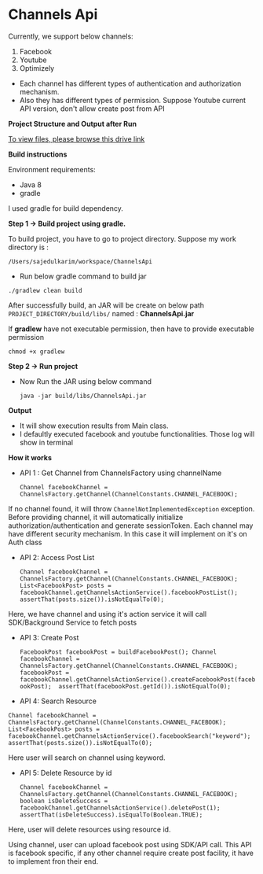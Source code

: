 # Channels Api
Currently, we support below channels:
1. Facebook 
2. Youtube
3. Optimizely

* Each channel has different types of authentication and authorization mechanism.
* Also they has different types of permission. Suppose Youtube current API version, don't allow create post from API

**Project Structure and Output after Run**

[To view files, please browse this drive link](https://drive.google.com/drive/folders/1FBiJr9YiFRMoOpbGdrii5wbFUU6Q-zia?usp=sharing)

**Build instructions**

Environment requirements:
* Java 8
* gradle

I used gradle for build dependency.

**Step 1 ->  Build project using gradle.**

To build project, you have to go to project directory. 
Suppose my work directory is :
```
/Users/sajedulkarim/workspace/ChannelsApi
```
* Run below gradle command to build jar
```
./gradlew clean build
```

After successfully build, an JAR will be create on below path
`PROJECT_DIRECTORY/build/libs/` named : **ChannelsApi.jar**

If **gradlew** have not executable permission, then have to provide executable permission
```
chmod +x gradlew
``` 
**Step 2 -> Run project**

* Now Run the JAR using below command
  ```
  java -jar build/libs/ChannelsApi.jar
  ```
**Output** 
* It will show execution results from Main class.
* I defaultly executed facebook and youtube functionalities. Those log will show in terminal

**How it works**

* API 1 : Get Channel from ChannelsFactory using channelName

  `Channel facebookChannel = ChannelsFactory.getChannel(ChannelConstants.CHANNEL_FACEBOOK);`

If no channel found, it will throw `ChannelNotImplementedException` exception.
Before providing channel, it will automatically initialize authorization/authentication and generate sessionToken.
Each channel may have different security mechanism. In this case it will implement on it's on Auth class
 
* API 2: Access Post List

  `Channel facebookChannel = ChannelsFactory.getChannel(ChannelConstants.CHANNEL_FACEBOOK);
   List<FacebookPost> posts = facebookChannel.getChannelsActionService().facebookPostList();
   assertThat(posts.size()).isNotEqualTo(0);`

Here, we have channel and using it's action service it will call SDK/Background Service to fetch posts


* API 3: Create Post

  `FacebookPost facebookPost = buildFacebookPost();
   Channel facebookChannel = ChannelsFactory.getChannel(ChannelConstants.CHANNEL_FACEBOOK);
   facebookPost = facebookChannel.getChannelsActionService().createFacebookPost(facebookPost); 
   assertThat(facebookPost.getId()).isNotEqualTo(0);
 `


* API 4: Search Resource

`Channel facebookChannel = ChannelsFactory.getChannel(ChannelConstants.CHANNEL_FACEBOOK);
List<FacebookPost> posts = facebookChannel.getChannelsActionService().facebookSearch("keyword");
assertThat(posts.size()).isNotEqualTo(0);`

 Here user will search on channel using keyword.


* API 5: Delete Resource by id

  `Channel facebookChannel = ChannelsFactory.getChannel(ChannelConstants.CHANNEL_FACEBOOK);
  boolean isDeleteSuccess = facebookChannel.getChannelsActionService().deletePost(1);
  assertThat(isDeleteSuccess).isEqualTo(Boolean.TRUE);`

Here, user will delete resources using resource id.

Using channel, user can upload facebook post using SDK/API call. This API is facebook specific, if any other channel require create post facility, it have to implement fron their end.
